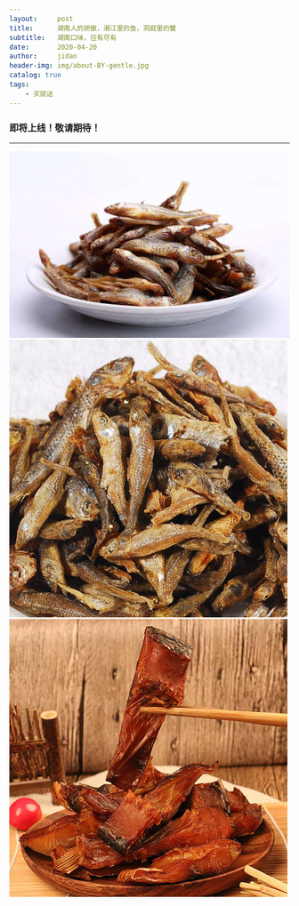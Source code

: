 ```yaml
---
layout:     post
title:      湖南人的骄傲，湘江里的鱼，洞庭里的蟹
subtitle:   湖南口味，应有尽有
date:       2020-04-20
author:     jidan
header-img: img/about-BY-gentle.jpg
catalog: true
tags:
    - 买就送
---
```

### 即将上线！敬请期待！
---
![](/img/te/4.jpg)
![](/img/te/9.jpg)
![](/img/te/13.jpg)